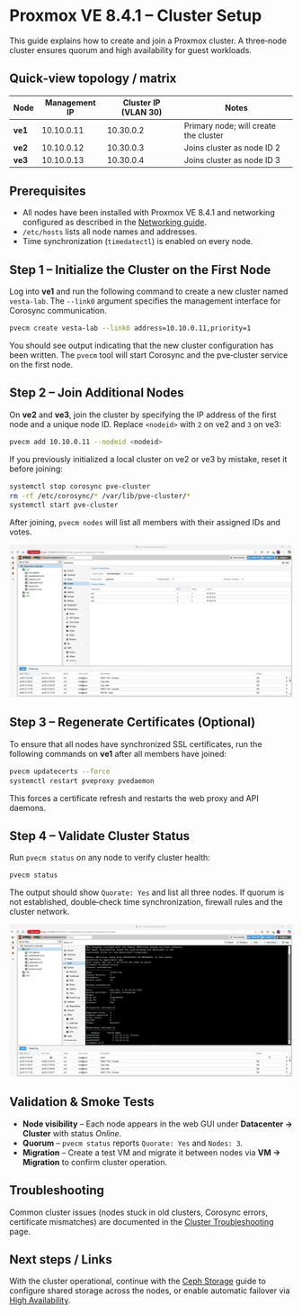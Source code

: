 # Proxmox VE 8.4.1 – Cluster Setup

This guide explains how to create and join a Proxmox cluster.  A three‑node cluster ensures quorum and high availability for guest workloads.

## Quick‑view topology / matrix

| Node | Management IP | Cluster IP (VLAN 30) | Notes |
|------|---------------|----------------------|-------|
| **ve1** | 10.10.0.11    | 10.30.0.2           | Primary node; will create the cluster |
| **ve2** | 10.10.0.12    | 10.30.0.3           | Joins cluster as node ID 2 |
| **ve3** | 10.10.0.13    | 10.30.0.4           | Joins cluster as node ID 3 |

## Prerequisites

- All nodes have been installed with Proxmox VE 8.4.1 and networking configured as described in the [Networking guide](network.md).
- `/etc/hosts` lists all node names and addresses.
- Time synchronization (`timedatectl`) is enabled on every node.

## Step 1 – Initialize the Cluster on the First Node

Log into **ve1** and run the following command to create a new cluster named `vesta‑lab`.  The `--link0` argument specifies the management interface for Corosync communication.

```bash
pvecm create vesta-lab --link0 address=10.10.0.11,priority=1
```

You should see output indicating that the new cluster configuration has been written.  The `pvecm` tool will start Corosync and the pve‑cluster service on the first node.

## Step 2 – Join Additional Nodes

On **ve2** and **ve3**, join the cluster by specifying the IP address of the first node and a unique node ID.  Replace `<nodeid>` with `2` on ve2 and `3` on ve3:

```bash
pvecm add 10.10.0.11 --nodeid <nodeid>
```

If you previously initialized a local cluster on ve2 or ve3 by mistake, reset it before joining:

```bash
systemctl stop corosync pve-cluster
rm -rf /etc/corosync/* /var/lib/pve-cluster/*
systemctl start pve-cluster
```

After joining, `pvecm nodes` will list all members with their assigned IDs and votes.

![Cluster membership list in the Proxmox GUI](../assets/screenshots/proxmox-cluster-nodes.png)

## Step 3 – Regenerate Certificates (Optional)

To ensure that all nodes have synchronized SSL certificates, run the following commands on **ve1** after all members have joined:

```bash
pvecm updatecerts --force
systemctl restart pveproxy pvedaemon
```

This forces a certificate refresh and restarts the web proxy and API daemons.

## Step 4 – Validate Cluster Status

Run `pvecm status` on any node to verify cluster health:

```bash
pvecm status
```

The output should show `Quorate: Yes` and list all three nodes.  If quorum is not established, double‑check time synchronization, firewall rules and the cluster network.

![Cluster status showing quorum established](../assets/screenshots/proxmox-cluster-status.png)

## Validation & Smoke Tests

- **Node visibility** – Each node appears in the web GUI under **Datacenter → Cluster** with status *Online*.
- **Quorum** – `pvecm status` reports `Quorate: Yes` and `Nodes: 3`.
- **Migration** – Create a test VM and migrate it between nodes via **VM → Migration** to confirm cluster operation.

## Troubleshooting

Common cluster issues (nodes stuck in old clusters, Corosync errors, certificate mismatches) are documented in the [Cluster Troubleshooting](troubleshooting_cluster.md) page.

## Next steps / Links

With the cluster operational, continue with the [Ceph Storage](ceph.md) guide to configure shared storage across the nodes, or enable automatic failover via [High Availability](ha.md).